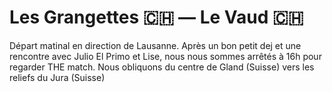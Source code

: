 # Les Grangettes :switzerland: — Le Vaud :switzerland:

<!-- 90km / 1000m+ / m- -->

Départ matinal en direction de Lausanne. Après un bon petit dej et une rencontre avec Julio El Primo et Lise, nous nous sommes arrêtés à 16h pour regarder THE match. Nous obliquons du  centre de Gland (Suisse) vers les reliefs du Jura (Suisse)

